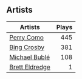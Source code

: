 ## Artists
Artists | Plays 
----- | -----: 
[Perry Como](/artists/perry-como-197) | 445
[Bing Crosby](/artists/bing-crosby-1864) | 381
[Michael Bublé](/artists/michael-buble-58319) | 108
[Brett Eldredge](/artists/brett-eldredge-412447) | 1

